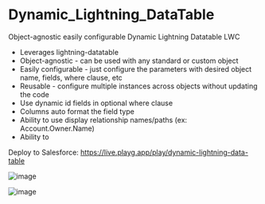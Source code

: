 # Dynamic_Lightning_DataTable

Object-agnostic easily configurable Dynamic Lightning Datatable LWC
* Leverages lightning-datatable
* Object-agnostic - can be used with any standard or custom object
* Easily configurable - just configure the parameters with desired object name, fields, where clause, etc
* Reusable - configure multiple instances across objects without updating the code
* Use dynamic id fields in optional where clause
* Columns auto format the field type
* Ability to use display relationship names/paths (ex: Account.Owner.Name)
* Ability to 

Deploy to Salesforce: https://live.playg.app/play/dynamic-lightning-data-table

![image](https://user-images.githubusercontent.com/124932501/229315752-a414aa4f-ca9b-49a0-bc72-cf4b46b0e770.png)

![image](https://user-images.githubusercontent.com/124932501/229315764-2fe1e5bc-200c-44d2-bfca-cd99fa9fbf63.png)
